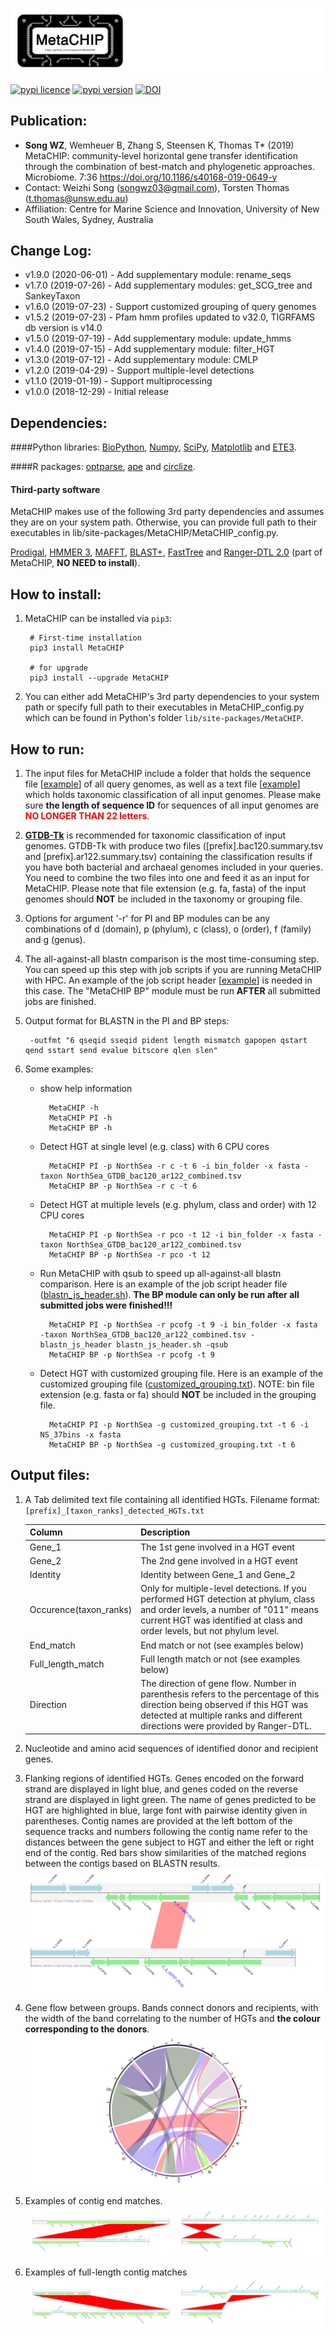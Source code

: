 
![logo](images/MetaCHIP_logo.jpg)

[![pypi licence       ](https://img.shields.io/pypi/l/MetaCHIP.svg)](https://opensource.org/licenses/gpl-3.0.html)
[![pypi version       ](https://img.shields.io/pypi/v/MetaCHIP.svg)](https://pypi.python.org/pypi/MetaCHIP) 
[![DOI                ](https://img.shields.io/static/v1.svg?label=DOI&message=10.1186/s40168-019-0649-y&color=orange)](https://doi.org/10.1186/s40168-019-0649-y)


Publication:
---

+ **Song WZ**, Wemheuer B, Zhang S, Steensen K, Thomas T* (2019) MetaCHIP: community-level horizontal gene transfer identification through the combination of best-match and phylogenetic approaches. Microbiome. 7:36 https://doi.org/10.1186/s40168-019-0649-y
+ Contact: Weizhi Song (songwz03@gmail.com), Torsten Thomas (t.thomas@unsw.edu.au)
+ Affiliation: Centre for Marine Science and Innovation, University of New South Wales, Sydney, Australia


Change Log:
---

* v1.9.0 (2020-06-01) - Add supplementary module: rename_seqs
* v1.7.0 (2019-07-26) - Add supplementary modules: get_SCG_tree and SankeyTaxon
* v1.6.0 (2019-07-23) - Support customized grouping of query genomes
* v1.5.2 (2019-07-23) - Pfam hmm profiles updated to v32.0, TIGRFAMS db version is v14.0
* v1.5.0 (2019-07-19) - Add supplementary module: update_hmms
* v1.4.0 (2019-07-15) - Add supplementary module: filter_HGT
* v1.3.0 (2019-07-12) - Add supplementary module: CMLP
* v1.2.0 (2019-04-29) - Support multiple-level detections
* v1.1.0 (2019-01-19) - Support multiprocessing
* v1.0.0 (2018-12-29) - Initial release


Dependencies:
---

####Python libraries:
[BioPython](https://github.com/biopython/biopython.github.io/), 
[Numpy](http://www.numpy.org),
[SciPy](https://www.scipy.org),
[Matplotlib](http://matplotlib.org) and 
[ETE3](http://etetoolkit.org).

####R packages: 
[optparse](https://cran.r-project.org/web/packages/optparse/index.html),
[ape](https://cran.r-project.org/web/packages/ape/index.html) and 
[circlize](https://cran.r-project.org/web/packages/circlize/index.html).

#### Third-party software
MetaCHIP makes use of the following 3rd party dependencies and assumes they are on your system path. 
Otherwise, you can provide full path to their executables in lib/site-packages/MetaCHIP/MetaCHIP_config.py.

[Prodigal](https://github.com/hyattpd/Prodigal), 
[HMMER 3](http://hmmer.org),
[MAFFT](https://mafft.cbrc.jp/alignment/software/),
[BLAST+](https://blast.ncbi.nlm.nih.gov/Blast.cgi?PAGE_TYPE=BlastDocs&DOC_TYPE=Download),
[FastTree](http://www.microbesonline.org/fasttree/) and 
[Ranger-DTL 2.0](https://compbio.engr.uconn.edu/software/RANGER-DTL/) (part of MetaCHIP, **NO NEED to install**).


How to install:
---

1. MetaCHIP can be installed via `pip3`:

        # First-time installation
        pip3 install MetaCHIP
        
        # for upgrade
        pip3 install --upgrade MetaCHIP
        
1. You can either add MetaCHIP's 3rd party dependencies to your system path or specify full path to their executables in MetaCHIP_config.py which can be found in Python's folder `lib/site-packages/MetaCHIP`.


How to run:
---

1. The input files for MetaCHIP include a folder that holds the sequence file [[example](https://github.com/songweizhi/MetaCHIP/blob/master/input_file_examples/human_gut_bins)] 
of all query genomes, as well as a text file [[example](https://github.com/songweizhi/MetaCHIP/blob/master/input_file_examples/human_gut_bins_GTDB.tsv)] 
which holds taxonomic classification of all input genomes. Please make sure **the length of sequence ID** for sequences of all input genomes are <font color="red"> **NO LONGER THAN 22 letters**</font>.

1. [**GTDB-Tk**](https://github.com/Ecogenomics/GTDBTk) is recommended for taxonomic classification of input genomes. 
GTDB-Tk with produce two files ([prefix].bac120.summary.tsv and [prefix].ar122.summary.tsv) containing the classification results 
if you have both bacterial and archaeal genomes included in your queries. You need to combine the two files into one and feed it as an input for MetaCHIP. 
Please note that file extension (e.g. fa, fasta) of the input genomes should **NOT** be included in the taxonomy or grouping file.

1. Options for argument '-r' for PI and BP modules can be any combinations of d (domain), p (phylum), c (class), o (order), f (family) and g (genus).

1. The all-against-all blastn comparison is the most time-consuming step. 
   You can speed up this step with job scripts if you are running MetaCHIP with HPC. 
   An example of the job script header [[example](https://github.com/songweizhi/MetaCHIP/blob/master/input_file_examples/blastn_job_script_header_demo.sh)] is needed in this case.
   The "MetaCHIP BP" module must be run **AFTER** all submitted jobs are finished.

1. Output format for BLASTN in the PI and BP steps: 
        
        -outfmt "6 qseqid sseqid pident length mismatch gapopen qstart qend sstart send evalue bitscore qlen slen"

1. Some examples: 

    * show help information

            MetaCHIP -h
            MetaCHIP PI -h
            MetaCHIP BP -h
                
    * Detect HGT at single level (e.g. class) with 6 CPU cores
    
            MetaCHIP PI -p NorthSea -r c -t 6 -i bin_folder -x fasta -taxon NorthSea_GTDB_bac120_ar122_combined.tsv
            MetaCHIP BP -p NorthSea -r c -t 6

    * Detect HGT at multiple levels (e.g. phylum, class and order) with 12 CPU cores

            MetaCHIP PI -p NorthSea -r pco -t 12 -i bin_folder -x fasta -taxon NorthSea_GTDB_bac120_ar122_combined.tsv
            MetaCHIP BP -p NorthSea -r pco -t 12

    * Run MetaCHIP with qsub to speed up all-against-all blastn comparison. 
      Here is an example of the job script header file ([blastn_js_header.sh](https://github.com/songweizhi/MetaCHIP/blob/master/input_file_examples/blastn_js_header.sh)).
      **The BP module can only be run after all submitted jobs were finished!!!**
    
            MetaCHIP PI -p NorthSea -r pcofg -t 9 -i bin_folder -x fasta -taxon NorthSea_GTDB_bac120_ar122_combined.tsv -blastn_js_header blastn_js_header.sh -qsub
            MetaCHIP BP -p NorthSea -r pcofg -t 9

    * Detect HGT with customized grouping file.
      Here is an example of the customized grouping file ([customized_grouping.txt](https://github.com/songweizhi/MetaCHIP/blob/master/input_file_examples/customized_grouping.txt)).
      NOTE: bin file extension (e.g. fasta or fa) should **NOT** be included in the grouping file.
        
            MetaCHIP PI -p NorthSea -g customized_grouping.txt -t 6 -i NS_37bins -x fasta
            MetaCHIP BP -p NorthSea -g customized_grouping.txt -t 6


Output files:
---

1. A Tab delimited text file containing all identified HGTs. Filename format: `[prefix]_[taxon_ranks]_detected_HGTs.txt`

    |Column|Description|
    |---|---|
    |Gene_1|The 1st gene involved in a HGT event|
    |Gene_2|The 2nd gene involved in a HGT event|
    |Identity|Identity between Gene_1 and Gene_2|
    |Occurence(taxon_ranks)|Only for multiple-level detections. If you performed HGT detection at phylum, class and order levels, a number of "011" means current HGT was identified at class and order levels, but not phylum level.|
    |End_match|End match or not (see examples below)|
    |Full_length_match|Full length match or not (see examples below)|
    |Direction|The direction of gene flow. Number in parenthesis refers to the percentage of this direction being observed if this HGT was detected at multiple ranks and different directions were provided by Ranger-DTL.|   


1. Nucleotide and amino acid sequences of identified donor and recipient genes.


1. Flanking regions of identified HGTs. Genes encoded on the forward strand are displayed in light blue, and genes coded on the reverse strand are displayed in light green. The name of genes predicted to be HGT are highlighted in blue, large font with pairwise identity given in parentheses. Contig names are provided at the left bottom of the sequence tracks and numbers following the contig name refer to the distances between the gene subject to HGT and either the left or right end of the contig. Red bars show similarities of the matched regions between the contigs based on BLASTN results.
    ![flanking_regions](images/flanking_regions.png)

        
1. Gene flow between groups. Bands connect donors and recipients, with the width of the band correlating to the number of HGTs and **the colour corresponding to the donors**.
    ![Gene_flow](images/Gene_flow.jpg)


1. Examples of contig end matches.
    ![end_match](images/end_match.jpg)   

        
1. Examples of full-length contig matches
    ![full_length_match](images/full_length_match.jpg)

